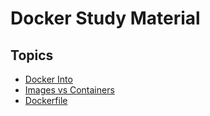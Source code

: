 # Docker Study Material

## Topics
- [Docker Into](./Dockerintro.md)
- [Images vs Containers](./Images_vs_Containers.md)
- [Dockerfile](./Dockerfile.md)

